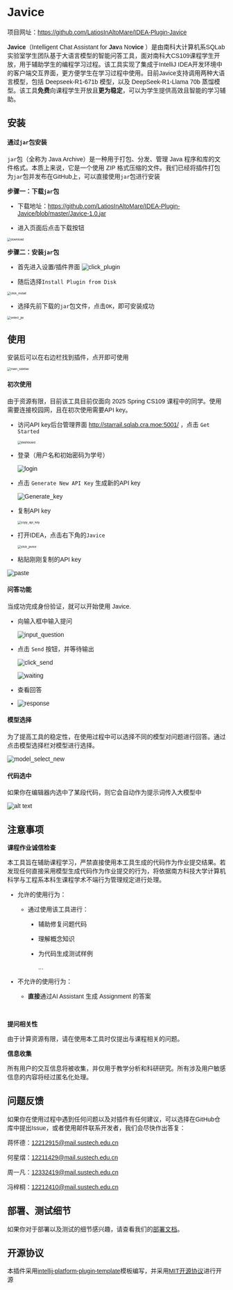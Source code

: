 <span style="font-family: 微软雅黑, sans-serif;">

# Javice

项目网址：https://github.com/LatiosInAltoMare/IDEA-Plugin-Javice

<!-- Plugin description -->
**Javice**（Intelligent Chat Assistant for **Jav**a No**vice** ）是由南科大计算机系SQLab实验室学生团队基于大语言模型的智能问答工具，面对南科大CS109课程学生开放，用于辅助学生的编程学习过程。该工具实现了集成于IntelliJ IDEA开发环境中的客户端交互界面，更方便学生在学习过程中使用。目前Javice支持调用两种大语言模型，包括 Deepseek-R1-671b 模型，以及 DeepSeek-R1-Llama 70b 蒸馏模型。该工具**免费**向课程学生开放且**更为稳定**，可以为学生提供高效且智能的学习辅助。
<!-- Plugin description end -->


## 安装

####  通过`jar`包安装

`jar`包（全称为 Java Archive）是一种用于打包、分发、管理 Java 程序和库的文件格式。本质上来说，它是一个使用 ZIP 格式压缩的文件。我们已经将插件打包为`jar`包并发布在GitHub上，可以直接使用`jar`包进行安装

**步骤一：下载`jar`包**

- 下载地址：https://github.com/LatiosInAltoMare/IDEA-Plugin-Javice/blob/master/Javice-1.0.jar

- 进入页面后点击下载按钮

<img src="./pictures/download.png" alt="download" style="zoom:50%;" />

**步骤二：安装`jar`包**

- 首先进入设置/插件界面
![click_plugin](./pictures/click_plugin.png)



- 随后选择`Install Plugin from Disk`

<img src="./pictures/click_install.png" alt="click_install" style="zoom:50%;" />

- 选择先前下载的`jar`包文件，点击`OK`，即可安装成功



<img src="./pictures/select_jar.png" alt="select_jar" style="zoom:50%;" />

## 使用

安装后可以在右边栏找到插件，点开即可使用

<img src="./pictures/main_sidebar.png" alt="main_sidebar" style="zoom:50%;" />

#### 初次使用
由于资源有限，目前该工具目前仅面向 2025 Spring CS109 课程中的同学。使用需要连接校园网，且在初次使用需要API key。

- 访问API key后台管理界面  http://starrail.sqlab.cra.moe:5001/ ，点击 `Get Started`

  <img src="./pictures/dashboard.png" alt="dashboard" style="zoom:50%;" />

- 登录（用户名和初始密码为学号）

  ![login](./pictures/login.png)

- 点击 `Generate New API Key` 生成新的API key

  ![Generate_key](./pictures/Generate_key.png)

- 复制API key

  <img src="./pictures/copy_api_key.png" alt="copy_api_key" style="zoom:50%;" />

- 打开IDEA，点击右下角的`Javice`

  <img src="./pictures/click_javice.png" alt="click_javice" style="zoom:50%;" />

- 粘贴刚刚复制的API key

![paste](./pictures/paste.png)

#### 问答功能

当成功完成身份验证，就可以开始使用 Javice. 

- 向输入框中输入提问

  ![input_question](./pictures/input_question.png)

- 点击 `Send` 按钮，并等待输出

  ![click_send](./pictures/click_send.png)

  ![waiting](./pictures/waiting.png)

- 查看回答

- ![response](./pictures/response.png)

#### 模型选择

为了提高工具的稳定性，在使用过程中可以选择不同的模型对问题进行回答。通过点击模型选择栏对模型进行选择。

![model_select_new](./pictures/model_select_new.png)



#### 代码选中

如果你在编辑器内选中了某段代码，则它会自动作为提示词传入大模型中

![alt text](./pictures/image-4.png)

## 注意事项
**课程作业诚信检查**

本工具旨在辅助课程学习，严禁直接使用本工具生成的代码作为作业提交结果。若发现任何直接采用模型生成代码作为作业提交的行为，将依据南方科技大学计算机科学与工程系本科生课程学术不端行为管理规定进行处理。

- 允许的使用行为：

  - 通过使用该工具进行：

    - 辅助修复问题代码

    - 理解概念知识

    - 为代码生成测试样例

      ...

- 不允许的使用行为：

  - **直接**通过AI Assistant 生成 Assignment 的答案

​	

**提问相关性**

由于计算资源有限，请在使用本工具时仅提出与课程相关的问题。

**信息收集**

所有用户的交互信息将被收集，并仅用于教学分析和科研研究。所有涉及用户敏感信息的内容将经过匿名化处理。


## 问题反馈

如果你在使用过程中遇到任何问题以及对插件有任何建议，可以选择在GitHub仓库中提出Issue，或者使用邮件联系开发者，我们会尽快作出答复：

蒋怀德：12212915@mail.sustech.edu.cn

何星熠：12211429@mail.sustech.edu.cn

周一凡：12332419@mail.sustech.edu.cn

冯梓桐：12212410@mail.sustech.edu.cn

## 部署、测试细节

如果你对于部署以及测试的细节感兴趣，请查看我们的[部署文档](https://github.com/LatiosInAltoMare/Javice/blob/main/deploy_scheme.md)。

## 开源协议

本插件采用[intellij-platform-plugin-template](https://github.com/JetBrains/intellij-platform-plugin-template)模板编写，并采用[MIT开源协议](https://github.com/LatiosInAltoMare/Javice/blob/main/LICENSE)进行开源

</span>
